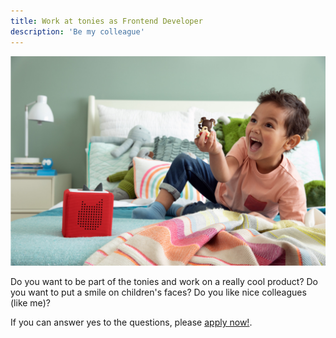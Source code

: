 ```yaml
---
title: Work at tonies as Frontend Developer
description: 'Be my colleague'
---
```


![child holds a tonie](tonies.webp)

Do you want to be part of the tonies and work on a really cool product? Do you want to put a smile on children's faces? Do you like nice colleagues (like me)?

If you can answer yes to the questions, please [apply now!](https://tonies.jobs.personio.de/job/582848?display=en).
